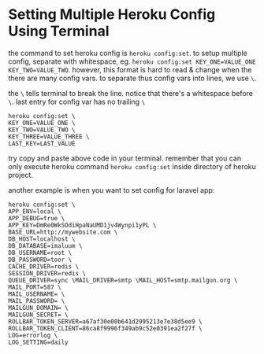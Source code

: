 # Setting Multiple Heroku Config Using Terminal

the command to set heroku config is `heroku config:set`. to setup multiple config, separate with whitespace, eg. `heroku config:set KEY_ONE=VALUE_ONE KEY_TWO=VALUE_TWO`. however, this format is hard to read & change when the there are many config vars. to separate thus config vars into lines, we use `\`.

the `\` tells terminal to break the line. notice that there's a whitespace before `\`. last entry for config var has no trailing `\`

```
heroku config:set \
KEY_ONE=VALUE_ONE \
KEY_TWO=VALUE_TWO \
KEY_THREE=VALUE_THREE \
LAST_KEY=LAST_VALUE
```
try copy and paste above code in your terminal. remember that you can only execute heroku command `heroku config:set` inside directory of heroku project.

another example is when you want to set config for laravel app:

```
heroku config:set \
APP_ENV=local \
APP_DEBUG=true \
APP_KEY=DmRe0WkSOdiHpaNaUMD1jv4Wynpi1yPL \
BASE_URL=http://mywebsite.com \
DB_HOST=localhost \
DB_DATABASE=imaluum \
DB_USERNAME=root \
DB_PASSWORD=toor \
CACHE_DRIVER=redis \
SESSION_DRIVER=redis \
QUEUE_DRIVER=sync \MAIL_DRIVER=smtp \MAIL_HOST=smtp.mailgun.org \
MAIL_PORT=587 \
MAIL_USERNAME= \
MAIL_PASSWORD= \
MAILGUN_DOMAIN= \
MAILGUN_SECRET= \
ROLLBAR_TOKEN_SERVER=a67af30e00b641d2995213e7e38d5ee9 \
ROLLBAR_TOKEN_CLIENT=86ca8f9996f349ab9c52e0391ea2f27f \
LOG=errorlog \
LOG_SETTING=daily
```
